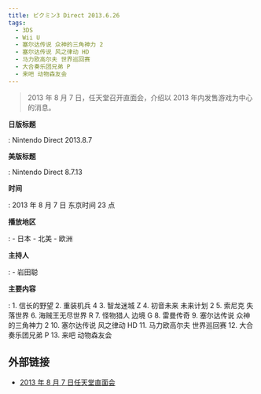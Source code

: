 ```yaml
---
title: ピクミン3 Direct 2013.6.26
tags:
  - 3DS
  - Wii U
  - 塞尔达传说 众神的三角神力 2
  - 塞尔达传说 风之律动 HD
  - 马力欧高尔夫 世界巡回赛
  - 大合奏乐团兄弟 P
  - 来吧 动物森友会
---
```


> 2013  年 8 月 7 日，任天堂召开直面会，介绍以 2013 年内发售游戏为中心的消息。

**日版标题**

:   Nintendo Direct 2013.8.7

**美版标题**

:   Nintendo Direct 8.7.13

**时间**

:   2013 年 8 月 7 日 东京时间 23 点

**播放地区**

:   - 日本
	- 北美
	- 欧洲

**主持人**

:   - 岩田聪

**主要内容**

:   1. 信长的野望
	2. 重装机兵 4
	3. 智龙迷城 Z
	4. 初音未来 未来计划 2
	5. 索尼克 失落世界
	6. 海贼王无尽世界 R
	7. 怪物猎人 边境 G
	8. 雷曼传奇
	9. 塞尔达传说 众神的三角神力 2
	10. 塞尔达传说 风之律动 HD
	11. 马力欧高尔夫 世界巡回赛
	12. 大合奏乐团兄弟 P
	13. 来吧 动物森友会

## 外部链接

- [2013 年 8 月 7 日任天堂直面会](https://www.bilibili.com/video/BV11J411k7AM/)
